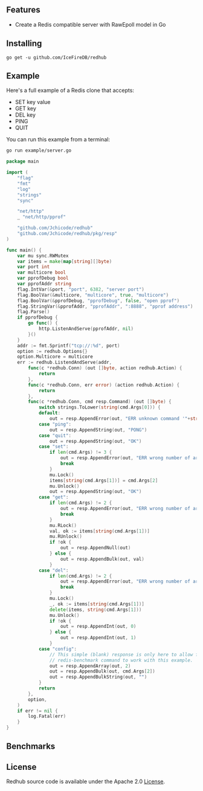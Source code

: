 <!-- <p align="center">
<img 
    src="" 
    width="336" height="75" border="0" alt="REDHUB">
<br>
<a href=""><img src="https://img.shields.io/badge/api-reference-blue.svg?style=flat-square" alt="GoDoc"></a>
</p>

<p align="center">Redis compatible server framework with RawEpoll model</p> -->

Features
--------
- Create a Redis compatible server with RawEpoll model in Go

Installing
----------

```
go get -u github.com/IceFireDB/redhub
```

Example
-------

Here's a full example of a Redis clone that accepts:

- SET key value
- GET key
- DEL key
- PING
- QUIT

You can run this example from a terminal:

```sh
go run example/server.go
```

```go
package main

import (
	"flag"
	"fmt"
	"log"
	"strings"
	"sync"

	"net/http"
	_ "net/http/pprof"

	"github.com/Jchicode/redhub"
	"github.com/Jchicode/redhub/pkg/resp"
)

func main() {
	var mu sync.RWMutex
	var items = make(map[string][]byte)
	var port int
	var multicore bool
	var pprofDebug bool
	var pprofAddr string
	flag.IntVar(&port, "port", 6382, "server port")
	flag.BoolVar(&multicore, "multicore", true, "multicore")
	flag.BoolVar(&pprofDebug, "pprofDebug", false, "open pprof")
	flag.StringVar(&pprofAddr, "pprofAddr", ":8888", "pprof address")
	flag.Parse()
	if pprofDebug {
		go func() {
			http.ListenAndServe(pprofAddr, nil)
		}()
	}
	addr := fmt.Sprintf("tcp://:%d", port)
	option := redhub.Options{}
	option.Multicore = multicore
	err := redhub.ListendAndServe(addr,
		func(c *redhub.Conn) (out []byte, action redhub.Action) {
			return
		},
		func(c *redhub.Conn, err error) (action redhub.Action) {
			return
		},
		func(c *redhub.Conn, cmd resp.Command) (out []byte) {
			switch strings.ToLower(string(cmd.Args[0])) {
			default:
				out = resp.AppendError(out, "ERR unknown command '"+string(cmd.Args[0])+"'")
			case "ping":
				out = resp.AppendString(out, "PONG")
			case "quit":
				out = resp.AppendString(out, "OK")
			case "set":
				if len(cmd.Args) != 3 {
					out = resp.AppendError(out, "ERR wrong number of arguments for '"+string(cmd.Args[0])+"' command")
					break
				}
				mu.Lock()
				items[string(cmd.Args[1])] = cmd.Args[2]
				mu.Unlock()
				out = resp.AppendString(out, "OK")
			case "get":
				if len(cmd.Args) != 2 {
					out = resp.AppendError(out, "ERR wrong number of arguments for '"+string(cmd.Args[0])+"' command")
					break
				}
				mu.RLock()
				val, ok := items[string(cmd.Args[1])]
				mu.RUnlock()
				if !ok {
					out = resp.AppendNull(out)
				} else {
					out = resp.AppendBulk(out, val)
				}
			case "del":
				if len(cmd.Args) != 2 {
					out = resp.AppendError(out, "ERR wrong number of arguments for '"+string(cmd.Args[0])+"' command")
					break
				}
				mu.Lock()
				_, ok := items[string(cmd.Args[1])]
				delete(items, string(cmd.Args[1]))
				mu.Unlock()
				if !ok {
					out = resp.AppendInt(out, 0)
				} else {
					out = resp.AppendInt(out, 1)
				}
			case "config":
				// This simple (blank) response is only here to allow for the
				// redis-benchmark command to work with this example.
				out = resp.AppendArray(out, 2)
				out = resp.AppendBulk(out, cmd.Args[2])
				out = resp.AppendBulkString(out, "")
			}
			return
		},
		option,
	)
	if err != nil {
		log.Fatal(err)
	}
}
```

Benchmarks
----------



License
-------
Redhub source code is available under the Apache 2.0 [License](/LICENSE).
